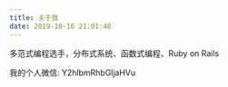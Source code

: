 ```yaml
---
title: 关于我
date: 2019-10-16 21:01:48
---
```


多范式编程选手，分布式系统、函数式编程、Ruby on Rails 

我的个人微信: Y2hlbmRhbGljaHVu

